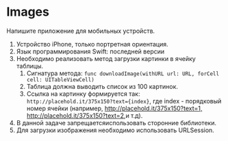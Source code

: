 # Images

Напишите приложение для мобильных устройств.

1. Устройство iPhone, только портретная ориентация.
2. Язык программирования Swift: последней версии
3. Необходимо реализовать метод загрузки картинки в ячейку таблицы.
   1. Сигнатура метода: `func downloadImage(withURL url: URL, forCell cell: UITableViewCell)`
   2. Таблица должна выводить список из 100 картинок.
   3. Ссылка на картинку формируется так: ​`http://placehold.it/375x150?text={​index}`, где index - порядковый номер ячейки (например, ​http://placehold.it/375x150?text=1,​ http://placehold.it/375x150?text=2, ​и т.д).
4. В данной задаче з​апрещается​использовать сторонние библиотеки.
5. Для загрузки изображения необходимо использовать ​URLSession.​
